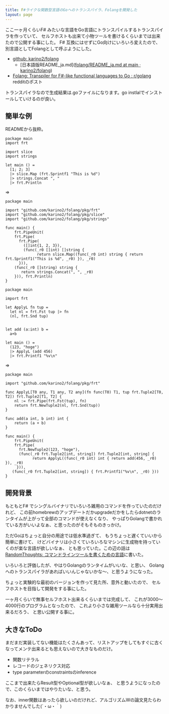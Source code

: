 ```yaml
---
title: F#ライクな関数型言語のGoへのトランスパイラ、Folangを開発した
layout: page
---
```

ここ一ヶ月くらいF# みたいな言語をGo言語にトランスパイルするトランスパイラを作っていて、
セルフホストも出来て小物ツールを書けるくらいまでは出来たので公開する事にした。
F# 互換にはせずにGo向けにいろいろ変えたので、別言語としてFolangとして呼ぶようにした。

- [github: karino2/folang](https://github.com/karino2/Folang/)
   - [日本語版README_ja.md]([folang/README_ja.md at main · karino2/folang](https://github.com/karino2/folang/blob/main/README_ja.md))
- [Folang: Transpiler for F#-like functional languages ​​to Go : r/golang](https://www.reddit.com/r/golang/comments/1iw3tz7/folang_transpiler_for_flike_functional_languages/) redditのポスト

トランスパイラなので生成結果は.goファイルになります。go instlalでインストールしていけるのが良い。

## 簡単な例

READMEから抜粋。

```
package main
import frt

import slice
import strings

let main () =
  [1; 2; 3]
  |> slice.Map (frt.Sprintf1 "This is %d")
  |> strings.Concat ", "
  |> frt.Println

```

=>

```golang
package main

import "github.com/karino2/folang/pkg/frt"
import "github.com/karino2/folang/pkg/slice"
import "github.com/karino2/folang/pkg/strings"

func main() {
	frt.PipeUnit(
    frt.Pipe(
      frt.Pipe(
        ([]int{1, 2, 3}),
        (func(_r0 []int) []string {
		      return slice.Map((func(_r0 int) string { return frt.Sprintf1("This is %d", _r0) }), _r0)
	  })),
    (func(_r0 []string) string {
       return strings.Concat(", ", _r0)
    })), frt.Println)
}
```

```
package main

import frt

let ApplyL fn tup =
  let nl = frt.Fst tup |> fn
  (nl, frt.Snd tup)


let add (a:int) b = 
  a+b

let main () =
  (123, "hoge")
  |> ApplyL (add 456)
  |> frt.Printf1 "%v\n" 
```

=>

```golang
package main

import "github.com/karino2/folang/pkg/frt"

func ApplyL[T0 any, T1 any, T2 any](fn func(T0) T1, tup frt.Tuple2[T0, T2]) frt.Tuple2[T1, T2] {
	nl := frt.Pipe(frt.Fst(tup), fn)
	return frt.NewTuple2(nl, frt.Snd(tup))
}

func add(a int, b int) int {
	return (a + b)
}

func main() {
	frt.PipeUnit(
    frt.Pipe(
      frt.NewTuple2(123, "hoge"),
      (func(_r0 frt.Tuple2[int, string]) frt.Tuple2[int, string] {
    		return ApplyL((func(_r0 int) int { return add(456, _r0) }), _r0)
	 })),
   (func(_r0 frt.Tuple2[int, string]) { frt.Printf1("%v\n", _r0) }))
}
```


## 開発背景

もともとF# でシングルバイナリでいろいろ雑用のコマンドを作っていたのだけれど、
この前homebrewのアップデートだかupgradeだかをしたらdotnetのランタイムが上がって全部のコマンドが使えなくなり、
やっぱりGolangで書かれている方がいいよなぁ、と思ったのがそもそものきっかけ。

ただGoはちょっと自分の用途では低水準過ぎて、
もうちょっと遅くていいから簡単に書けて、
けどバイナリは小さくていろいろなマシンに生成物を持っていくのが楽な言語が欲しいなぁ、
とも思っていた。この辺の話は[RandomThoughts: コマンドラインツールを書くための言語](https://karino2.github.io/RandomThoughts/%E3%82%B3%E3%83%9E%E3%83%B3%E3%83%89%E3%83%A9%E3%82%A4%E3%83%B3%E3%83%84%E3%83%BC%E3%83%AB%E3%82%92%E6%9B%B8%E3%81%8F%E3%81%9F%E3%82%81%E3%81%AE%E8%A8%80%E8%AA%9E)に書いた。

いろいろと評価したが、やはりGolangのランタイムがいいな、と思い、
Golangへのトランスパイラがあればいいんじゃないかな〜、と思うようになった。

ちょっと実験的な最初のバージョンを作って見た所、意外と動いたので、
セルフホストを目指して開発をする事にした。

一ヶ月くらいで無事セルフホスト出来るくらいまでは完成して、
これが3000〜4000行のプログラムとなったので、
これより小さな雑用ツールなら十分実用出来るだろう、
と思い公開する事に。

## 大きなToDo

まだまだ実装してない機能はたくさんあって、リストアップをしてもすぐに古くなってメンテ出来るとも思えないので大きなものだけ。

- 関数リテラル
- レコードのジェネリクス対応
- type parameterのconstraintsのinference

ここまで出来たらResult型やOptional型が欲しいなぁ、
と思うようになったので、このくらいまではやりたいな、と思う。

なお、inner関数はあったら欲しいのだけれど、アルゴリズムWの論文見たらわかりませんでした(´・ω・｀)